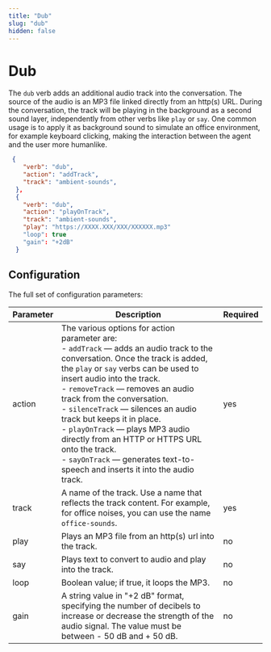 ```yaml
---
title: "Dub"
slug: "dub"
hidden: false
---
```


# Dub

The `dub` verb adds an additional audio track into the conversation. The source of the audio is an MP3 file linked directly from an http(s) URL. During the conversation, the track will be playing in the background as a second sound layer, independently from other verbs like `play` or `say`. One common usage is to apply it as background sound to simulate an office environment, for example keyboard clicking, making the interaction between the agent and the user more humanlike.


```json
 {
    "verb": "dub",
    "action": "addTrack",
    "track": "ambient-sounds",
  },
  {
    "verb": "dub",
    "action": "playOnTrack",
    "track": "ambient-sounds",
    "play": "https://XXXX.XXX/XXX/XXXXXX.mp3"
    "loop": true
    "gain": "+2dB"
  }
```

## Configuration

The full set of configuration parameters:

| Parameter | Description                                                                                                                                                                                                                                                                                                                                                                                                                                                                                                                          | Required |
|-----------|--------------------------------------------------------------------------------------------------------------------------------------------------------------------------------------------------------------------------------------------------------------------------------------------------------------------------------------------------------------------------------------------------------------------------------------------------------------------------------------------------------------------------------------|----------|
| action    | The various options for action parameter are: <br> - `addTrack` — adds an audio track to the conversation. Once the track is added, the `play` or `say` verbs can be used to insert audio into the track. <br> - `removeTrack` — removes an audio track from the conversation. <br> - `silenceTrack` — silences an audio track but keeps it in place. <br> - `playOnTrack` — plays MP3 audio directly from an HTTP or HTTPS URL onto the track.  <br> - `sayOnTrack` — generates text-to-speech and inserts it into the audio track. | yes      |
| track     | A name of the track. Use a name that reflects the track content. For example, for office noises, you can use the name `office-sounds`.                                                                                                                                                                                                                                                                                                                                                                                               | yes      |
| play      | Plays an MP3 file from an http(s) url into the track.                                                                                                                                                                                                                                                                                                                                                                                                                                                                                | no       |
| say       | Plays text to convert to audio and play into the track.                                                                                                                                                                                                                                                                                                                                                                                                                                                                              | no       |
| loop      | Boolean value; if true, it loops the MP3.                                                                                                                                                                                                                                                                                                                                                                                                                                                                                            | no       |
| gain      | A string value in "+2 dB" format, specifying the number of decibels to increase or decrease the strength of the audio signal. The value must be between - 50 dB and + 50 dB.                                                                                                                                                                                                                                                                                                                                                         | no       |